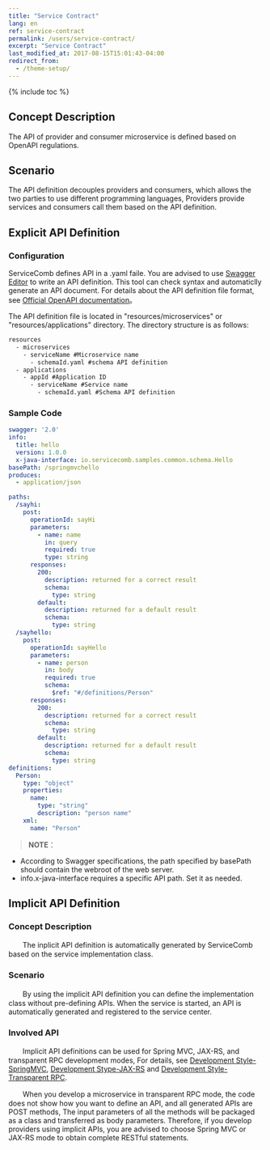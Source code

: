 ```yaml
---
title: "Service Contract"
lang: en
ref: service-contract
permalink: /users/service-contract/
excerpt: "Service Contract"
last_modified_at: 2017-08-15T15:01:43-04:00
redirect_from:
  - /theme-setup/
---
```


{% include toc %}
## Concept Description

The API of provider and consumer microservice is defined based on OpenAPI regulations.

## Scenario

The API definition decouples providers and consumers, which allows the two parties to use different programming languages, Providers provide services and consumers call them based on the API definition.

## Explicit API Definition

### Configuration

ServiceComb defines API in a .yaml faile. You are advised to use [Swagger Editor](http://editor.swagger.io/#/) to write an API definition. This tool can check syntax and automaticlly generate an API document. For details about the API definition file format, see [ Official OpenAPI documentation](https://github.com/OAI/OpenAPI-Specification/blob/master/versions/2.0.md)。

The API definition file is located in "resources/microservices" or "resources/applications" directory. The directory structure is as follows:

```txt
resources
  - microservices
    - serviceName #Microservice name
      - schemaId.yaml #schema API definition
  - applications
    - appId #Application ID
      - serviceName #Service name
        - schemaId.yaml #Schema API definition
```

### Sample Code

```yaml
swagger: '2.0'
info:
  title: hello
  version: 1.0.0
  x-java-interface: io.servicecomb.samples.common.schema.Hello
basePath: /springmvchello
produces:
  - application/json

paths:
  /sayhi:
    post:
      operationId: sayHi
      parameters:
        - name: name
          in: query
          required: true
          type: string
      responses:
        200:
          description: returned for a correct result
          schema:
            type: string
        default:
          description: returned for a default result
          schema:
            type: string
  /sayhello:
    post:
      operationId: sayHello
      parameters:
        - name: person
          in: body
          required: true
          schema:
            $ref: "#/definitions/Person"
      responses:
        200:
          description: returned for a correct result
          schema:
            type: string
        default:
          description: returned for a default result
          schema:
            type: string
definitions:
  Person:
    type: "object"
    properties:
      name:
        type: "string"
        description: "person name"
    xml:
      name: "Person"
```

> **NOTE**：  
- According to Swagger specifications, the path specified by basePath should contain the webroot of the web server.
- info.x-java-interface requires a specific API path. Set it as needed.

## Implicit API Definition
### Concept Description

　　The inplicit API definition is automatically generated by ServiceComb based on the service implementation class.

### Scenario

　　By using the implicit API definition you can define the implementation class without pre-defining APIs. When the service is started, an API is automatically generated and registered to the service center.

### Involved API

　　Implicit API definitions can be used for Spring MVC, JAX-RS, and transparent RPC development modes, For details, see [Development Style-SpringMVC](/users/develop-with-springmvc/), [Development Stype-JAX-RS](/users/develop-with-jax-rs/) and [Development Style-Transparent RPC](/users/develop-with-transparent-rpc/).

　　When you develop a microservice in transparent RPC mode, the code does not show how you want to define an API, and all generated APIs are POST methods, The input parameters of all the methods will be packaged as a class and transferred as body parameters. Therefore, if you develop providers using implicit APIs, you are advised to choose Spring MVC or JAX-RS mode to obtain complete RESTful statements.